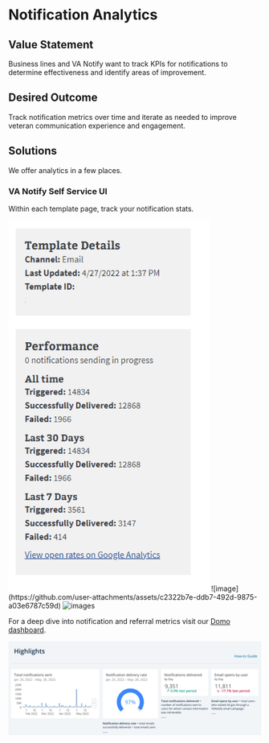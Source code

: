# Notification Analytics

## Value Statement
Business lines and VA Notify want to track KPIs for notifications to determine effectiveness and identify areas of improvement.

## Desired Outcome
Track notification metrics over time and iterate as needed to improve veteran communication experience and engagement.

## Solutions

We offer analytics in a few places.

### VA Notify Self Service UI
Within each template page, track your notification stats.

<img src="https://github.com/department-of-veterans-affairs/va.gov-team/blob/master/products/va-notify/images/Template_analytics.png" alt="template-analytics" width="400px"/>
![image](https://github.com/user-attachments/assets/c2322b7e-ddb7-492d-9875-a03e6787c59d)
<img src="https://github.com/user-attachments/assets/c2322b7e-ddb7-492d-9875-a03e6787c59d/>

Click the link to see open rates in Google Analytics. Please note, open rates are not always a reliable metric.

_Because this data captures users who clicked from a campaign sent at any time prior to the date range selected, these totals will almost always be much higher than the true number of users who clicked from campaigns sent during that period. This results in artificially high open rates, sometimes over 100%._

![images](https://github.com/department-of-veterans-affairs/va.gov-team/blob/master/products/va-notify/images/Open_Rate_GA.png)

For a deep dive into notification and referral metrics visit our [Domo dashboard](https://va-gov.domo.com/page/2040841289).

![images](https://github.com/department-of-veterans-affairs/va.gov-team/blob/master/products/va-notify/images/Domo_highlights.png)
